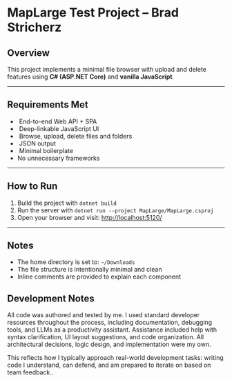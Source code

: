 # MapLarge Test Project – Brad Stricherz

##  Overview
This project implements a minimal file browser with upload and delete features using **C# (ASP.NET Core)** and **vanilla JavaScript**.

---

## Requirements Met
- ️ End-to-end Web API + SPA
- ️ Deep-linkable JavaScript UI
- ️ Browse, upload, delete files and folders
- ️ JSON output
- ️ Minimal boilerplate
-  No unnecessary frameworks

---

##  How to Run

1. Build the project with `dotnet build`
2. Run the server with `dotnet run --project MapLarge/MapLarge.csproj`
3. Open your browser and visit: [http://localhost:5120/](http://localhost:5120/)

---

##  Notes

- The home directory is set to: `~/Downloads`
- The file structure is intentionally minimal and clean
- Inline comments are provided to explain each component

##  Development Notes

All code was authored and tested by me. I used standard developer resources throughout the process, including documentation, debugging tools, and LLMs as a productivity assistant. Assistance included help with syntax clarification, UI layout suggestions, and code organization. All architectural decisions, logic design, and implementation were my own.

This reflects how I typically approach real-world development tasks: writing code I understand, can defend, and am prepared to iterate on based on team feedback..
